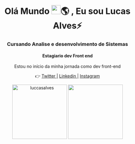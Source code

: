 <h1 align="center">Olá Mundo <img src="https://raw.githubusercontent.com/kaueMarques/kaueMarques/master/hi.gif" width="30px">🌎 , Eu sou Lucas Alves⚡</h1>
<h3 align="center">Cursando Analise e desenvolvimento de Sistemas</h3>
<h4 align="center">Estagiario dev Front end </h4>

<p align="center"> Estou no início da minha jornada como dev front-end</p>  
<p align="center">👉
  <a href="https://twitter.com/oh_dasilva" target="_blank" >Twitter |</a> 
  <a href="https://www.linkedin.com/in/luccasalves/" target="_blank">Linkedin |</a> 
  <a href="https://www.instagram.com/im_lucasdasilva/" target="_blank" >Instagram</a>
</p>
<p align="center">
<img  height="180em" src="https://github-readme-stats.vercel.app/api?username=luccasalves&show_icons=true&theme=dracula" alt="luccasalves"/> 
<img height="180em" src="https://github-readme-stats.vercel.app/api/top-langs/?username=luccasalves&&layout=compact&theme=dracula"(https://github.com/luccasalves/github-readme-stats)>
</p>

<p align="center">
 

